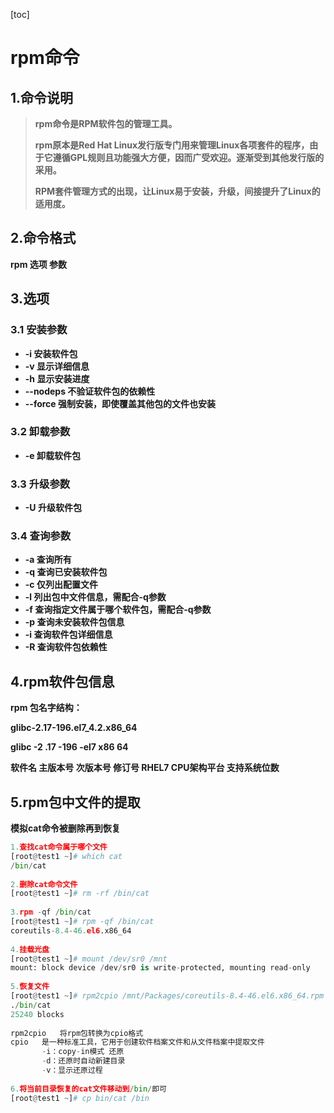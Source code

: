 [toc]



# rpm命令

## 1.命令说明

> **rpm命令是RPM软件包的管理工具。**
>
> **rpm原本是Red Hat Linux发行版专门用来管理Linux各项套件的程序，由于它遵循GPL规则且功能强大方便，因而广受欢迎。逐渐受到其他发行版的采用。**
>
> **RPM套件管理方式的出现，让Linux易于安装，升级，间接提升了Linux的适用度。**

## 2.命令格式

**rpm 选项 参数**



## 3.选项 

### 3.1 安装参数

- **-i          安装软件包**
- **-v         显示详细信息**
- **-h         显示安装进度**
- **--nodeps   不验证软件包的依赖性**
- **--force    强制安装，即使覆盖其他包的文件也安装**

### 3.2 卸载参数

- **-e	卸载软件包**

### 3.3 升级参数

- **-U	升级软件包**

### 3.4 查询参数

- **-a		查询所有**
- **-q		查询已安装软件包**
- **-c		仅列出配置文件**
- **-l		列出包中文件信息，需配合-q参数**
- **-f 		查询指定文件属于哪个软件包，需配合-q参数**
- **-p		查询未安装软件包信息**
- **-i		查询软件包详细信息**
- **-R		查询软件包依赖性**

## 4.rpm软件包信息

**rpm 包名字结构：**

**glibc-2.17-196.el7_4.2.x86_64**

**glibc            -2             .17          -196          -el7               x86                    64**

**软件名   主版本号   次版本号   修订号     RHEL7    CPU架构平台  支持系统位数**



## 5.rpm包中文件的提取

**模拟cat命令被删除再到恢复**

```python
1.查找cat命令属于哪个文件
[root@test1 ~]# which cat
/bin/cat
 
2.删除cat命令文件
[root@test1 ~]# rm -rf /bin/cat
 
3.rpm -qf /bin/cat
[root@test1 ~]# rpm -qf /bin/cat
coreutils-8.4-46.el6.x86_64
 
4.挂载光盘
[root@test1 ~]# mount /dev/sr0 /mnt
mount: block device /dev/sr0 is write-protected, mounting read-only
 
5.恢复文件
[root@test1 ~]# rpm2cpio /mnt/Packages/coreutils-8.4-46.el6.x86_64.rpm |cpio -idv ./bin/cat
./bin/cat
25240 blocks
 
rpm2cpio   将rpm包转换为cpio格式
cpio   是一种标准工具，它用于创建软件档案文件和从文件档案中提取文件
       -i：copy-in模式 还原
       -d：还原时自动新建目录
       -v：显示还原过程
 
6.将当前目录恢复的cat文件移动到/bin/即可
[root@test1 ~]# cp bin/cat /bin
```

